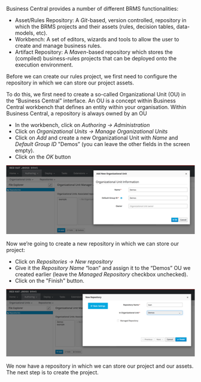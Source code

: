 
Business Central provides a number of different BRMS functionalities:

- Asset/Rules Repository: A *Git*-based, version controlled, repository in which the BRMS projects and their assets (rules, decision tables, data-models, etc).
- Workbench: A set of editors, wizards and tools to allow the user to create and manage business rules.
- Artifact Repository:  A *Maven*-based repository which stores the (compiled) business-rules projects that can be deployed onto the execution environment.

Before we can create our rules project, we first need to configure the repository in which we can store our project assets.

To do this, we first need to create a so-called Organizational Unit (OU) in the “Business Central” interface. An OU is a concept within Business Central workbench that defines an entity within your organisation. Within Business Central, a repository is always owned by an OU

- In the workbench, click on *Authoring -> Administration*
- Click on *Organizational Units -> Manage Organizational Units*
- Click on *Add* and create a new Organizational Unit with *Name* and *Default Group ID* "Demos” (you can leave the other fields in the screen empty).
- Click on the *OK* button

![Organizational Unit](../../assets/brms-organizational-unit.png)

Now we’re going to create a new repository in which we can store our project:

- Click on *Repositories -> New repository*
- Give it the *Repository Name* “loan” and assign it to the “Demos” OU we created earlier (leave the *Managed Repository* checkbox unchecked).
- Click on the "Finish" button.

![Loan Repository](../../assets/brms-loan-repository.png)

We now have a repository in which we can store our project and our assets. The next step is to create the project.
